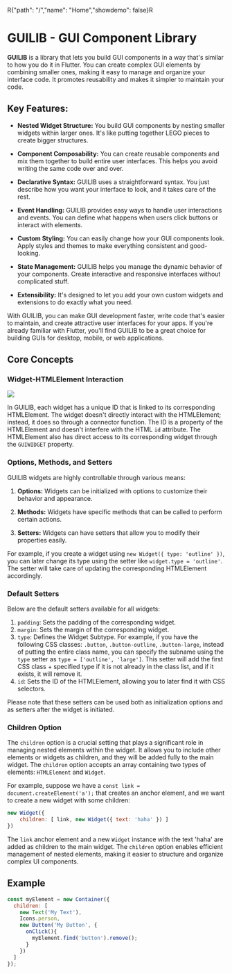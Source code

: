 R{"path": "/","name": "Home","showdemo": false}R

# GUILIB - GUI Component Library

**GUILIB** is a library that lets you build GUI components in a way that's similar to how you do it in Flutter. You can create complex GUI elements by combining smaller ones, making it easy to manage and organize your interface code. It promotes reusability and makes it simpler to maintain your code.

## Key Features:

- **Nested Widget Structure:** You build GUI components by nesting smaller widgets within larger ones. It's like putting together LEGO pieces to create bigger structures.

- **Component Composability:** You can create reusable components and mix them together to build entire user interfaces. This helps you avoid writing the same code over and over.

- **Declarative Syntax:** GUILIB uses a straightforward syntax. You just describe how you want your interface to look, and it takes care of the rest.

- **Event Handling:** GUILIB provides easy ways to handle user interactions and events. You can define what happens when users click buttons or interact with elements.

- **Custom Styling:** You can easily change how your GUI components look. Apply styles and themes to make everything consistent and good-looking.

- **State Management:** GUILIB helps you manage the dynamic behavior of your components. Create interactive and responsive interfaces without complicated stuff.

- **Extensibility:** It's designed to let you add your own custom widgets and extensions to do exactly what you need.

With GUILIB, you can make GUI development faster, write code that's easier to maintain, and create attractive user interfaces for your apps. If you're already familiar with Flutter, you'll find GUILIB to be a great choice for building GUIs for desktop, mobile, or web applications.

## Core Concepts

### Widget-HTMLElement Interaction

![](./static/img/bitmap.png)

In GUILIB, each widget has a unique ID that is linked to its corresponding HTMLElement. The widget doesn't directly interact with the HTMLElement; instead, it does so through a connector function. The ID is a property of the HTMLElement and doesn't interfere with the HTML `id` attribute. The HTMLElement also has direct access to its corresponding widget through the `GUIWIDGET` property.

### Options, Methods, and Setters

GUILIB widgets are highly controllable through various means:

1.  **Options:** Widgets can be initialized with options to customize their behavior and appearance.
    
2.  **Methods:** Widgets have specific methods that can be called to perform certain actions.
    
3.  **Setters:** Widgets can have setters that allow you to modify their properties easily.
    

For example, if you create a widget using `new Widget({ type: 'outline' })`, you can later change its type using the setter like `widget.type = 'outline'`. The setter will take care of updating the corresponding HTMLElement accordingly.

### Default Setters

Below are the default setters available for all widgets:

1.  `padding`: Sets the padding of the corresponding widget.
2.  `margin`: Sets the margin of the corresponding widget.
3.  `type`: Defines the Widget Subtype. For example, if you have the following CSS classes: `.button`, `.button-outline`, `.button-large`, instead of putting the entire class name, you can specify the subname using the `type` setter as `type = ['outline', 'large']`. This setter will add the first CSS class + specified type if it is not already in the class list, and if it exists, it will remove it.
4.  `id`: Sets the ID of the HTMLElement, allowing you to later find it with CSS selectors.

Please note that these setters can be used both as initialization options and as setters after the widget is initiated.

### Children Option

The `children` option is a crucial setting that plays a significant role in managing nested elements within the widget. It allows you to include other elements or widgets as children, and they will be added fully to the main widget. The `children` option accepts an array containing two types of elements: `HTMLElement` and `Widget`.

For example, suppose we have a `const link = document.createElement('a');` that creates an anchor element, and we want to create a new widget with some children:

```javascript
new Widget({
    children: [ link, new Widget({ text: 'haha' }) ]
})
``` 

The `link` anchor element and a new `Widget` instance with the text 'haha' are added as children to the main widget. The `children` option enables efficient management of nested elements, making it easier to structure and organize complex UI components.


## Example
```javascript
const myElement = new Container({
  children: [
    new Text('My Text'),
    Icons.person,
    new Button('My Button', {
      onClick(){
        myElement.find('button').remove();
      }
    })
  ]
});
```